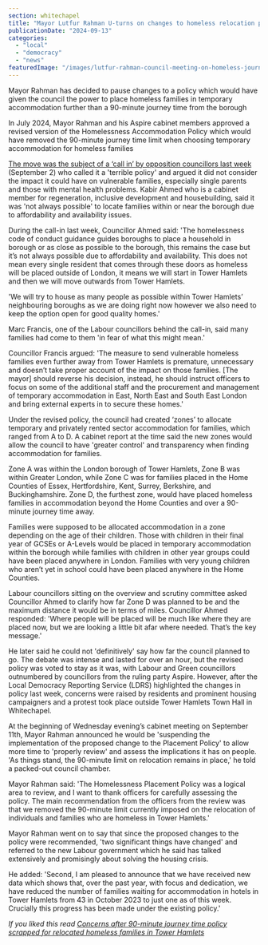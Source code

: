 ```yaml
---
section: whitechapel
title: "Mayor Lutfur Rahman U-turns on changes to homeless relocation policy following protests"
publicationDate: "2024-09-13"
categories: 
  - "local"
  - "democracy"
  - "news"
featuredImage: "/images/lutfur-rahman-council-meeting-on-homeless-journey-times-th.jpg"
---
```


Mayor Rahman has decided to pause changes to a policy which would have given the council the power to place homeless families in temporary accommodation further than a 90-minute journey time from the borough

In July 2024, Mayor Rahman and his Aspire cabinet members approved a revised version of the Homelessness Accommodation Policy which would have removed the 90-minute journey time limit when choosing temporary accommodation for homeless families

[The move was the subject of a ‘call in’ by opposition councillors last week](https://whitechapellondon.co.uk/homeless-families-90-minute-relocation-policy-tower-hamlets/) (September 2) who called it a 'terrible policy' and argued it did not consider the impact it could have on vulnerable families, especially single parents and those with mental health problems. Kabir Ahmed who is a cabinet member for regeneration, inclusive development and housebuilding, said it was 'not always possible' to locate families within or near the borough due to affordability and availability issues.

During the call-in last week, Councillor Ahmed said: 'The homelessness code of conduct guidance guides boroughs to place a household in borough or as close as possible to the borough, this remains the case but it’s not always possible due to affordability and availability. This does not mean every single resident that comes through these doors as homeless will be placed outside of London, it means we will start in Tower Hamlets and then we will move outwards from Tower Hamlets.

'We will try to house as many people as possible within Tower Hamlets’ neighbouring boroughs as we are doing right now however we also need to keep the option open for good quality homes.'

Marc Francis, one of the Labour councillors behind the call-in, said many families had come to them 'in fear of what this might mean.'

Councillor Francis argued: 'The measure to send vulnerable homeless families even further away from Tower Hamlets is premature, unnecessary and doesn’t take proper account of the impact on those families. \[The mayor\] should reverse his decision, instead, he should instruct officers to focus on some of the additional staff and the procurement and management of temporary accommodation in East, North East and South East London and bring external experts in to secure these homes.'

Under the revised policy, the council had created ‘zones’ to allocate temporary and privately rented sector accommodation for families, which ranged from A to D. A cabinet report at the time said the new zones would allow the council to have 'greater control' and transparency when finding accommodation for families.

Zone A was within the London borough of Tower Hamlets, Zone B was within Greater London, while Zone C was for families placed in the Home Counties of Essex, Hertfordshire, Kent, Surrey, Berkshire, and Buckinghamshire. Zone D, the furthest zone, would have placed homeless families in accommodation beyond the Home Counties and over a 90-minute journey time away.

Families were supposed to be allocated accommodation in a zone depending on the age of their children. Those with children in their final year of GCSEs or A-Levels would be placed in temporary accommodation within the borough while families with children in other year groups could have been placed anywhere in London. Families with very young children who aren’t yet in school could have been placed anywhere in the Home Counties.

Labour councillors sitting on the overview and scrutiny committee asked Councillor Ahmed to clarify how far Zone D was planned to be and the maximum distance it would be in terms of miles. Councillor Ahmed responded: 'Where people will be placed will be much like where they are placed now, but we are looking a little bit afar where needed. That’s the key message.'

He later said he could not 'definitively' say how far the council planned to go. The debate was intense and lasted for over an hour, but the revised policy was voted to stay as it was, with Labour and Green councillors outnumbered by councillors from the ruling party Aspire. However, after the Local Democracy Reporting Service (LDRS) highlighted the changes in policy last week, concerns were raised by residents and prominent housing campaigners and a protest took place outside Tower Hamlets Town Hall in Whitechapel.

At the beginning of Wednesday evening’s cabinet meeting on September 11th, Mayor Rahman announced he would be 'suspending the implementation of the proposed change to the Placement Policy' to allow more time to 'properly review' and assess the implications it has on people. 'As things stand, the 90-minute limit on relocation remains in place,' he told a packed-out council chamber.

Mayor Rahman said: 'The Homelessness Placement Policy was a logical area to review, and I want to thank officers for carefully assessing the policy. The main recommendation from the officers from the review was that we removed the 90-minute limit currently imposed on the relocation of individuals and families who are homeless in Tower Hamlets.'

Mayor Rahman went on to say that since the proposed changes to the policy were recommended, 'two significant things have changed' and referred to the new Labour government which he said has talked extensively and promisingly about solving the housing crisis.

He added: 'Second, I am pleased to announce that we have received new data which shows that, over the past year, with focus and dedication, we have reduced the number of families waiting for accommodation in hotels in Tower Hamlets from 43 in October 2023 to just one as of this week. Crucially this progress has been made under the existing policy.'

_If you liked this read [Concerns after 90-minute journey time policy scrapped for relocated homeless families in Tower Hamlets](https://whitechapellondon.co.uk/homeless-families-90-minute-relocation-policy-tower-hamlets/)_

